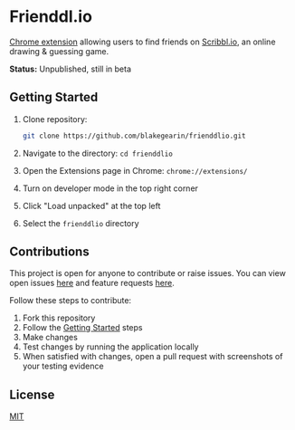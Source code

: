 # <span>Frienddl.io</span>

[Chrome extension](https://developer.chrome.com/extensions) allowing users to find friends on [Scribbl.io](https://skribbl.io/), an online drawing & guessing game.

**Status:** Unpublished, still in beta

## Getting Started

1. Clone repository:

    ```sh
    git clone https://github.com/blakegearin/frienddlio.git
    ```

2. Navigate to the directory: `cd frienddlio`
3. Open the Extensions page in Chrome: `chrome://extensions/`
4. Turn on developer mode in the top right corner
5. Click "Load unpacked" at the top left
6. Select the `frienddlio` directory

## Contributions

This project is open for anyone to contribute or raise issues. You can view open issues [here](https://github.com/blakegearin/frienddlio/issues) and feature requests [here](https://github.com/blakegearin/frienddlio/projects/1).

Follow these steps to contribute:

1. Fork this repository
2. Follow the [Getting Started](#getting-started) steps
3. Make changes
4. Test changes by running the application locally
5. When satisfied with changes, open a pull request with screenshots of your testing evidence

## License

[MIT](/LICENSE)
